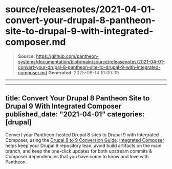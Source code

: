 # source/releasenotes/2021-04-01-convert-your-drupal-8-pantheon-site-to-drupal-9-with-integrated-composer.md

> **Source**: https://github.com/pantheon-systems/documentation/blob/main/source/releasenotes/2021-04-01-convert-your-drupal-8-pantheon-site-to-drupal-9-with-integrated-composer.md
> **Generated**: 2025-08-14 10:00:39

---

---
title: Convert Your Drupal 8 Pantheon Site to Drupal 9 With Integrated Composer
published_date: "2021-04-01"
categories: [drupal]
---
Convert your Pantheon-hosted Drupal 8 sites to Drupal 9 with Integrated Composer, using the [Drupal 8 to 9 Conversion Guide](/guides/drupal-hosted). [Integrated Composer](/guides/integrated-composer) helps keep your Drupal 9 repository lean, avoid build artifacts on the main branch, and keep the one-click updates for both upstream commits & Composer dependencies that you have come to know and love with Pantheon.
